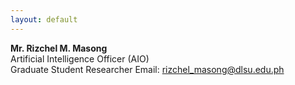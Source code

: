 ```yaml
---
layout: default
---
```


**Mr. Rizchel M. Masong** <br/>
Artificial Intelligence Officer (AIO) <br/>
Graduate Student Researcher
Email: [rizchel_masong@dlsu.edu.ph](mailto:simasongcute@gmail.com)
